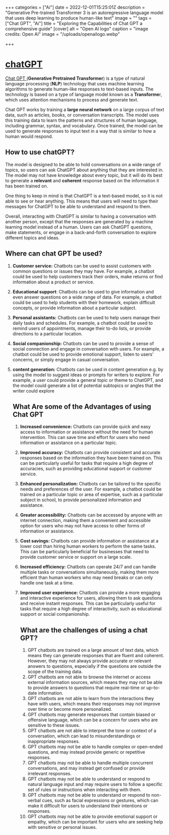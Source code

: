 +++
categories = ["Ai"]
date = 2022-12-01T15:25:01Z
description = "Generative Pre-trained Transformer 3 is an autoregressive language model that uses deep learning to produce human-like text"
image = ""
tags = ["Chat GPT", "Ai"]
title = "Exploring the Capabilities of Chat GPT a comprehensive guide"
[cover]
alt = "Open AI logo"
caption = "image credits: Open AI"
image = "/uploads/openailogo.webp"

+++
# [chatGPT](https://chat.openai.com/chat)

[Chat GPT ](https://chat.openai.com/chat)(**Generative Pretrained Transformer**) is a type of natural language processing (**NLP**) technology that uses machine learning algorithms to generate human-like responses to text-based inputs. The technology is based on a type of language model known as a **Transforme**r, which uses attention mechanisms to process and generate text.

Chat GPT works by training a **large neural network** on a large corpus of text data, such as articles, books, or conversation transcripts. The model uses this training data to learn the patterns and structures of human language, including grammar, syntax, and vocabulary. Once trained, the model can be used to generate responses to input text in a way that is similar to how a human would respond.

## How to use chatGPT?

The model is designed to be able to hold conversations on a wide range of topics, so users can ask ChatGPT about anything that they are interested in. The model may not have knowledge about every topic, but it will do its best to generate a **relevant** and **coherent** response based on the information it has been trained on.

One thing to keep in mind is that ChatGPT is a text-based model, so it is not able to see or hear anything. This means that users will need to type their messages for ChatGPT to be able to understand and respond to them.

Overall, interacting with ChatGPT is similar to having a conversation with another person, except that the responses are generated by a machine learning model instead of a human. Users can ask ChatGPT questions, make statements, or engage in a back-and-forth conversation to explore different topics and ideas.

## Where can chat GPT be used?

1. **Customer service:** Chatbots can be used to assist customers with common questions or issues they may have. For example, a chatbot could be used to help customers track their orders, make returns or find information about a product or service.
2. **Educational support**: Chatbots can be used to give information and even answer questions on a wide range of data. For example, a chatbot could be used to help students with their homework, explain difficult concepts, or provide information about a particular subject.
3. **Personal assistants:** Chatbots can be used to help users manage their daily tasks and schedules. For example, a chatbot could be used to remind users of appointments, manage their to-do lists, or provide directions to a particular location.
4. **Social companionship:** Chatbots can be used to provide a sense of social connection and engage in conversation with users. For example, a chatbot could be used to provide emotional support, listen to users’ concerns, or simply engage in casual conversation.
5. **content generation:** Chatbots can be used in content generation e.g. by using the model to suggest ideas or prompts for writers to explore. For example, a user could provide a general topic or theme to ChatGPT, and the model could generate a list of potential subtopics or angles that the writer could explore

   ## What Are some of the Advantages of using Chat GPT
   1. **Increased convenience:** Chatbots can provide quick and easy access to information or assistance without the need for human intervention. This can save time and effort for users who need information or assistance on a particular topic.
   2. **Improved accuracy:** Chatbots can provide consistent and accurate responses based on the information they have been trained on. This can be particularly useful for tasks that require a high degree of accuracies, such as providing educational support or customer service.
   3. **Enhanced personalization:** Chatbots can be tailored to the specific needs and preferences of the user. For example, a chatbot could be trained on a particular topic or area of expertise, such as a particular subject in school, to provide personalized information and assistance.
   4. **Greater accessibility:** Chatbots can be accessed by anyone with an internet connection, making them a convenient and accessible option for users who may not have access to other forms of information or assistance.
   5. **Cost savings:** Chatbots can provide information or assistance at a lower cost than hiring human workers to perform the same tasks. This can be particularly beneficial for businesses that need to provide customer service or support on a large scale.
   6. **Increased efficiency:** Chatbots can operate 24/7 and can handle multiple tasks or conversations simultaneously, making them more efficient than human workers who may need breaks or can only handle one task at a time.
   7. **Improved user experience:** Chatbots can provide a more engaging and interactive experience for users, allowing them to ask questions and receive instant responses. This can be particularly useful for tasks that require a high degree of interactivity, such as educational support or social companionship.

      ## What are the challenges of using a chat GPT?
       1. GPT chatbots are trained on a large amount of text data, which means they can generate responses that are fluent and coherent. However, they may not always provide accurate or relevant answers to questions, especially if the questions are outside the scope of the training data.
       2. GPT chatbots are not able to browse the internet or access external information sources, which means they may not be able to provide answers to questions that require real-time or up-to-date information.
       3. GPT chatbots are not able to learn from the interactions they have with users, which means their responses may not improve over time or become more personalized.
       4. GPT chatbots may generate responses that contain biased or offensive language, which can be a concern for users who are sensitive to these issues.
       5. GPT chatbots are not able to interpret the tone or context of a conversation, which can lead to misunderstandings or inappropriate responses.
       6. GPT chatbots may not be able to handle complex or open-ended questions, and may instead provide generic or repetitive responses.
       7. GPT chatbots may not be able to handle multiple concurrent conversations, and may instead get confused or provide irrelevant responses.
       8. GPT chatbots may not be able to understand or respond to natural language input and may require users to follow a specific set of rules or instructions when interacting with them.
       9. GPT chatbots may not be able to understand or respond to non-verbal cues, such as facial expressions or gestures, which can make it difficult for users to understand their intentions or responses.
      10. GPT chatbots may not be able to provide emotional support or empathy, which can be important for users who are seeking help with sensitive or personal issues.